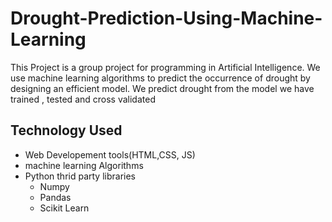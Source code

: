 # Drought-Prediction-Using-Machine-Learning
This Project is a group project for programming in Artificial Intelligence. We use machine learning algorithms to predict the occurrence of drought by designing an efficient model. We predict drought from the model we have trained , tested and cross validated
## Technology Used
- Web Developement tools(HTML,CSS, JS)
- machine learning Algorithms
- Python thrid party libraries
   - Numpy
   - Pandas
   - Scikit Learn
   
